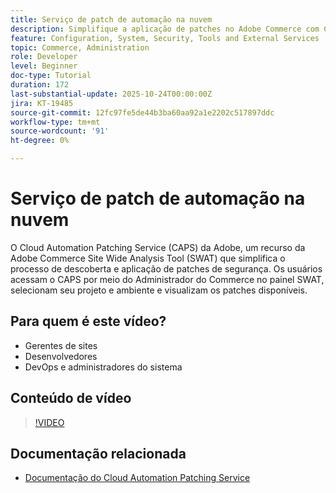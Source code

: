 ```yaml
---
title: Serviço de patch de automação na nuvem
description: Simplifique a aplicação de patches no Adobe Commerce com CAPS via SWAT — atualizações automatizadas para manutenção segura e sem complicações no site
feature: Configuration, System, Security, Tools and External Services
topic: Commerce, Administration
role: Developer
level: Beginner
doc-type: Tutorial
duration: 172
last-substantial-update: 2025-10-24T00:00:00Z
jira: KT-19485
source-git-commit: 12fc97fe5de44b3ba60aa92a1e2202c517897ddc
workflow-type: tm+mt
source-wordcount: '91'
ht-degree: 0%

---
```



# Serviço de patch de automação na nuvem

O Cloud Automation Patching Service (CAPS) da Adobe, um recurso da Adobe Commerce Site Wide Analysis Tool (SWAT) que simplifica o processo de descoberta e aplicação de patches de segurança. Os usuários acessam o CAPS por meio do Administrador do Commerce no painel SWAT, selecionam seu projeto e ambiente e visualizam os patches disponíveis.

## Para quem é este vídeo?

* Gerentes de sites
* Desenvolvedores
* DevOps e administradores do sistema

## Conteúdo de vídeo

>[!VIDEO](https://video.tv.adobe.com/v/3476247/?learn=on&enablevpops)

## Documentação relacionada

* [Documentação do Cloud Automation Patching Service](https://experienceleague.adobe.com/pt-br/docs/commerce-operations/tools/caps-tool/intro)
